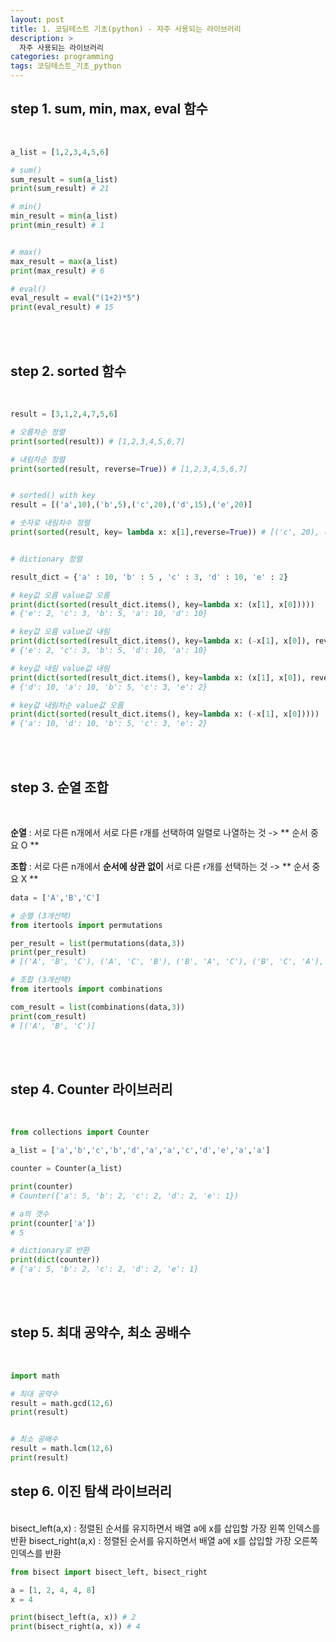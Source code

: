 ```yaml
---
layout: post
title: 1. 코딩테스트 기초(python) - 자주 사용되는 라이브러리
description: >
  자주 사용되는 라이브러리
categories: programming
tags: 코딩테스트_기초_python
---
```



<h2>
    <span class = "jjw_h2_style">step 1. sum, min, max, eval 함수 </span>
</h2>
<br>

~~~python
a_list = [1,2,3,4,5,6]

# sum()
sum_result = sum(a_list)
print(sum_result) # 21

# min()
min_result = min(a_list)
print(min_result) # 1


# max()
max_result = max(a_list)
print(max_result) # 6

# eval()
eval_result = eval("(1+2)*5")
print(eval_result) # 15
~~~
<br><br>

<h2>
    <span class = "jjw_h2_style">step 2. sorted 함수 </span>
</h2>
<br>

~~~python
result = [3,1,2,4,7,5,6]

# 오름차순 정렬
print(sorted(result)) # [1,2,3,4,5,6,7]

# 내림차순 정렬 
print(sorted(result, reverse=True)) # [1,2,3,4,5,6,7]


# sorted() with key
result = [('a',10),('b',5),('c',20),('d',15),('e',20)]

# 숫자로 내림차수 정렬
print(sorted(result, key= lambda x: x[1],reverse=True)) # [('c', 20), ('e', 20), ('d', 15), ('a', 10), ('b', 5)]


# dictionary 정렬

result_dict = {'a' : 10, 'b' : 5 , 'c' : 3, 'd' : 10, 'e' : 2}

# key값 오름 value값 오름
print(dict(sorted(result_dict.items(), key=lambda x: (x[1], x[0]))))
# {'e': 2, 'c': 3, 'b': 5, 'a': 10, 'd': 10}

# key값 오름 value값 내림
print(dict(sorted(result_dict.items(), key=lambda x: (-x[1], x[0]), reverse=True)))
# {'e': 2, 'c': 3, 'b': 5, 'd': 10, 'a': 10}

# key값 내림 value값 내림
print(dict(sorted(result_dict.items(), key=lambda x: (x[1], x[0]), reverse=True)))
# {'d': 10, 'a': 10, 'b': 5, 'c': 3, 'e': 2}

# key값 내림차순 value값 오름
print(dict(sorted(result_dict.items(), key=lambda x: (-x[1], x[0]))))
# {'a': 10, 'd': 10, 'b': 5, 'c': 3, 'e': 2}

~~~

<br><br>

<h2>
    <span class = "jjw_h2_style">step 3. 순열 조합 </span>
</h2>
<br>

**순열** : 서로 다른 n개에서 서로 다른 r개를 선택하여 일렬로 나열하는 것 -> ** 순서 중요 O ** <br>

**조합** : 서로 다른 n개에서 **순서에 상관 없이** 서로 다른 r개를 선택하는 것 -> ** 순서 중요 X **

~~~python
data = ['A','B','C']

# 순열 (3개선택)
from itertools import permutations

per_result = list(permutations(data,3))
print(per_result)
# [('A', 'B', 'C'), ('A', 'C', 'B'), ('B', 'A', 'C'), ('B', 'C', 'A'), ('C', 'A', 'B'), ('C', 'B', 'A')]

# 조합 (3개선택)
from itertools import combinations

com_result = list(combinations(data,3))
print(com_result)
# [('A', 'B', 'C')]

~~~

<br><br>

<h2>
    <span class = "jjw_h2_style">step 4. Counter 라이브러리 </span>
</h2>
<br>

~~~python
from collections import Counter

a_list = ['a','b','c','b','d','a','a','c','d','e','a','a']

counter = Counter(a_list)

print(counter)
# Counter({'a': 5, 'b': 2, 'c': 2, 'd': 2, 'e': 1})

# a의 갯수
print(counter['a'])
# 5

# dictionary로 반환
print(dict(counter))
# {'a': 5, 'b': 2, 'c': 2, 'd': 2, 'e': 1}

~~~

<br><br>

<h2>
    <span class = "jjw_h2_style">step 5. 최대 공약수, 최소 공배수 </span>
</h2>
<br>

~~~python
import math

# 최대 공약수
result = math.gcd(12,6)
print(result)


# 최소 공배수
result = math.lcm(12,6)
print(result)
~~~


<h2>
    <span class = "jjw_h2_style">step 6. 이진 탐색 라이브러리 </span>
</h2>
<br>
bisect_left(a,x) : 정렬된 순서를 유지하면서 배열 a에 x를 삽입할 가장 왼쪽 인덱스를 반환
bisect_right(a,x) : 정렬된 순서를 유지하면서 배열 a에 x를 삽입할 가장 오른쪽 인덱스를 반환

~~~python
from bisect import bisect_left, bisect_right

a = [1, 2, 4, 4, 8]
x = 4

print(bisect_left(a, x)) # 2
print(bisect_right(a, x)) # 4 

~~~













